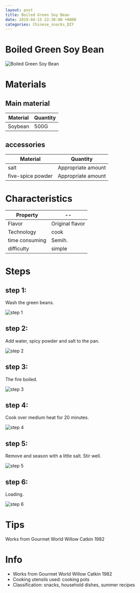 ```yaml
---
layout: post
title: Boiled Green Soy Bean
date: 2019-04-15 22:30:00 +0800
categories: Chinese_snacks_DIY
---
```


# Boiled Green Soy Bean

![Boiled Green Soy Bean]({{site.baseurl}}/img/405157/405157.jpg)

# Materials


## Main material

Material|Quantity
--|--
Soybean|500G

## accessories

Material|Quantity
--|--
salt|Appropriate amount
five-spice powder|Appropriate amount

# Characteristics

Property|--
--|--
Flavor|Original flavor
Technology|cook
time consuming|Semih.
difficulty|simple

# Steps

## step 1:

Wash the green beans.

![step 1]({{site.baseurl}}/img/405157/1.jpg)

## step 2:

Add water, spicy powder and salt to the pan.

![step 2]({{site.baseurl}}/img/405157/2.jpg)

## step 3:

The fire boiled.

![step 3]({{site.baseurl}}/img/405157/3.jpg)

## step 4:

Cook over medium heat for 20 minutes.

![step 4]({{site.baseurl}}/img/405157/4.jpg)

## step 5:

Remove and season with a little salt. Stir well.

![step 5]({{site.baseurl}}/img/405157/5.jpg)

## step 6:

Loading.

![step 6]({{site.baseurl}}/img/405157/6.jpg)

# Tips

Works from Gourmet World Willow Catkin 1982

# Info

- Works from Gourmet World Willow Catkin 1982
- Cooking utensils used: cooking pots
- Classification: snacks, household dishes, summer recipes